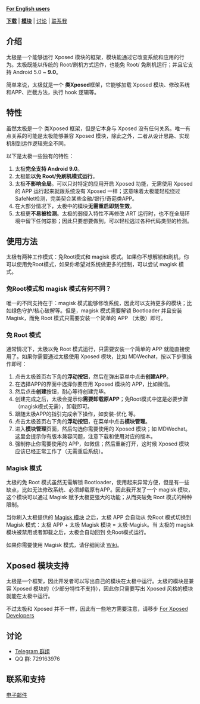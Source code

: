 **[For English users](README.md)**

[**下载**](DOWNLOAD_CN.md) \| [**模块**](module/module_cn) \| [讨论](https://t.me/vxp_group)   \|   [联系我](mailto:twsxtd@gmail.com)

## 介绍

太极是一个能够运行 Xposed 模块的框架，模块能通过它改变系统和应用的行为。太极既能以传统的 Root/刷机方式运作，也能免 Root/ 免刷机运行；并且它支持 Android 5.0 ~ **9.0**。

简单来说，太极就是一个 **类Xposed**框架，它能够加载 Xposed 模块、修改系统和APP、拦截方法，执行 hook 逻辑等。

## 特性

虽然太极是一个 类Xposed 框架，但是它本身与 Xposed 没有任何关系。唯一有点关系的可能是太极能够兼容 Xposed 模块，除此之外，二者从设计思路、实现机制到运作逻辑完全不同。

以下是太极一些独有的特性：

1. 太极**完全支持 Android 9.0**。
2. 太极能**以免 Root/免刷机模式运行**。
3. 太极**不影响全局**。可以只对特定的应用开启 Xposed 功能，无需使用 Xposed 的 APP 运行起来就跟系统没有 Xposed 一样；这意味着太极能轻松绕过SafeNet检测，完美契合某些金融/银行/奇葩类APP。
4. 在大部分情况下，太极中的模块**无需重启即刻生效**。
5. 太极更**不易被检测**。太极的弱侵入特性不再修改 ART 运行时，也不在全局环境中留下任何踪影；因此只要想要做到，可以轻松逃过各种代码类型的检测。

## 使用方法

太极有两种工作模式：免Root模式和 magisk 模式。如果你不想解锁和刷机，你可以使用免Root模式，如果你希望对系统做更多的控制，可以尝试 magisk 模式。

### 免Root模式和 magisk 模式有何不同？

唯一的不同支持在于：magisk 模式能够修改系统，因此可以支持更多的模块；比如绿色守护/核心破解等。但是，magisk 模式需要解锁 Bootloader 并且安装 Magisk，而免 Root 模式只需要安装一个简单的 APP （太极）即可。

### 免 Root 模式

通常情况下，太极以免 Root 模式运行，只需要安装一个简单的 APP 就能直接使用了。如果你需要通过太极使用 Xposed 模块，比如 MDWechat，按以下步骤操作即可：

1. 点击太极首页右下角的**浮动按钮**，然后在弹出菜单中点击**创建APP**。
2. 在选择APP的界面中选择你要应用 Xposed 模块的 APP，比如微信。
3. 然后点击**创建**按钮，耐心等待创建完毕。
4. 创建完成之后，太极会提示你**需要卸载原APP**；免Root模式中这是必要步骤（magisk模式无需），卸载即可。
5. 跟随太极APP的指引完成余下操作，如安装-优化 等。
6. 点击太极首页右下角的**浮动按钮**，在菜单中点击**模块管理**。
7. 进入**模块管理**页面，然后勾选你需要使用的 Xposed 模块；如 MDWechat。这里会提示你有版本兼容问题，注意下载和使用对应的版本。
8. 强制停止你需要使用的 APP，如微信；然后重新打开，这时候 Xposed 模块应该已经正常工作了（无需重启系统）。

### Magisk 模式

太极的免 Root 模式虽然无需解锁 Bootloader，使用起来异常方便，但是有一些缺点，比如无法修改系统、必须卸载原有APP。因此我开发了一个 magisk 模块，这个模块可以通过 Magisk 赋予太极更强大的功能；从而突破免 Root 模式的种种限制。

当你刷入太极提供的 [Magisk 模块](https://github.com/taichi-framework/TaiChi-Magisk/releases) 之后，太极 APP 会自动从 免Root 模式切换到 Magisk 模式：太极 APP + 太极 Magisk 模块 = 太极·Magisk。当 太极的 magisk 模块被禁用或者卸载之后，太极会自动回到 免Root模式运行。

如果你需要使用 Magisk 模式，请仔细阅读 [Wiki](https://github.com/taichi-framework/TaiChi/wiki/taichi-magisk-zh)。

## Xposed 模块支持

太极是一个框架，因此开发者可以写出自己的模块在太极中运行。太极的模块是兼容 Xposed 模块的（少部分特性不支持），因此你只需要写出 Xposed 风格的模块就能在太极中运行。

不过太极和 Xposed 并不一样，因此有一些地方需要注意，请移步 [For Xposed Developers](https://github.com/taichi-framework/TaiChi/wiki/For-Xposed-developer)

## 讨论

- [Telegram 群组](https://t.me/vxp_group)
- QQ 群: 729163976

## 联系和支持

[电子邮件](mailto:twsxtd@gmail.com)

